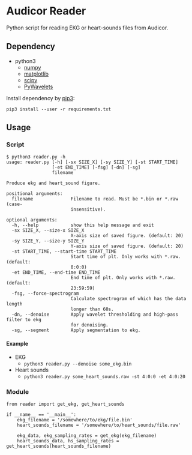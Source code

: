# Audicor Reader
Python script for reading EKG or heart-sounds files from Audicor.

## Dependency
* python3
  * [numpy](http://www.numpy.org/)
  * [matplotlib](https://matplotlib.org/)
  * [scipy](https://www.scipy.org/)
  * [PyWavelets](https://github.com/PyWavelets/pywt)

Install dependency by [pip3](https://pypi.org/project/pip/):
```
pip3 install --user -r requirements.txt
```

## Usage
### Script
```
$ python3 reader.py -h                                    
usage: reader.py [-h] [-sx SIZE_X] [-sy SIZE_Y] [-st START_TIME]
                 [-et END_TIME] [-fsg] [-dn] [-sg]
                 filename

Produce ekg and heart_sound figure.

positional arguments:
  filename              Filename to read. Must be *.bin or *.raw (case-
                        insensitive).

optional arguments:
  -h, --help            show this help message and exit
  -sx SIZE_X, --size-x SIZE_X
                        X-axis size of saved figure. (default: 20)
  -sy SIZE_Y, --size-y SIZE_Y
                        Y-axis size of saved figure. (default: 20)
  -st START_TIME, --start-time START_TIME
                        Start time of plt. Only works with *.raw. (default:
                        0:0:0)
  -et END_TIME, --end-time END_TIME
                        End time of plt. Only works with *.raw. (default:
                        23:59:59)
  -fsg, --force-spectrogram
                        Calculate spectrogram of which has the data length
                        longer than 60s.
  -dn, --denoise        Apply wavelet thresholding and high-pass filter to ekg
                        for denoising.
  -sg, --segment        Apply segmentation to ekg.
```
#### Example
* EKG
  * `python3 reader.py --denoise some_ekg.bin`
* Heart sounds
  * `python3 reader.py some_heart_sounds.raw -st 4:0:0 -et 4:0:20`

### Module
```python3
from reader import get_ekg, get_heart_sounds

if __name__ == '__main__':
    ekg_filename = '/somewhere/to/ekg/file.bin'
    heart_sounds_filename = '/somewhere/to/heart_sounds/file.raw'

    ekg_data, ekg_sampling_rates = get_ekg(ekg_filename)
    heart_sounds_data, hs_sampling_rates = get_heart_sounds(heart_sounds_filename)
```
